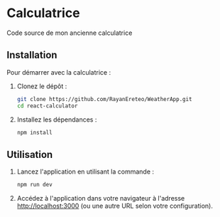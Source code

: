 # Calculatrice

Code source de mon ancienne calculatrice

## Installation
Pour démarrer avec la calculatrice :

1. Clonez le dépôt :
    ```bash
    git clone https://github.com/RayanEreteo/WeatherApp.git
    cd react-calculator
    ```

2. Installez les dépendances :
    ```bash
    npm install
    ```

## Utilisation
1. Lancez l'application en utilisant la commande :
    ```bash
    npm run dev
    ```
2. Accédez à l'application dans votre navigateur à l'adresse [http://localhost:3000](http://localhost:3000) (ou une autre URL selon votre configuration).
